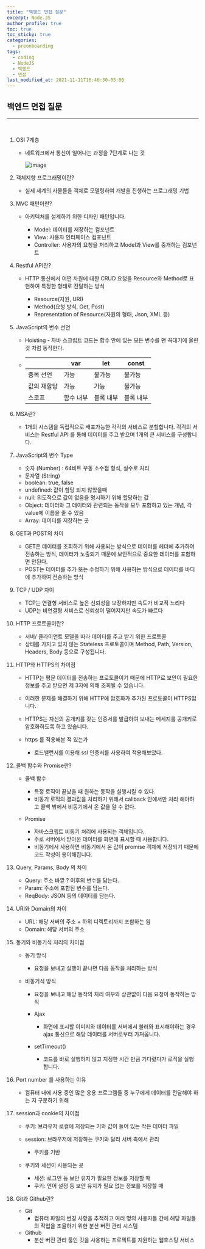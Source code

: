 ```yaml
---
title: "백엔드 면접 질문"
excerpt: Node.JS
author_profile: true
toc: true
toc_sticky: true
categories: 
  - preonboarding
tags:
  - coding
  - NodeJS
  - 백엔드 
  - 면접
last_modified_at: 2021-11-11T16:46:30-05:00
---
```




## 백엔드 면접 질문

***

<br>

1. OSI 7계층

   - 네트워크에서 통신이 일어나는 과정을 7단계로 나눈 것

     ![image](https://user-images.githubusercontent.com/60311404/141250419-b55103dc-0443-421a-913a-b33630df8749.png)

   

2. 객체지향 프로그래밍이란?

   - 실제 세계의 사물들을  객체로 모델링하여 개발을 진행하는 프로그래밍 기법

   

3. MVC 패턴이란?

   - 아키텍처를 설계하기 위한 디자인 패턴입니다.

     - Model: 데이터를 저장하는 컴포넌트
     - View: 사용자 인터페이스 컴포넌트
     - Controller: 사용자의 요청을 처리하고 Model과 View를 중개하는 컴포넌트

     

4. Restful API란?

   - HTTP 통신에서 어떤 차원에 대한 CRUD 요청을 Resource와 Method로 표현하여 특정한 형태로 전달하는 방식

     - Resource(자원, URI)
     - Method(요청 방식, Get, Post)
     - Representation of Resource(자원의 형태, Json, XML 등)

     

5. JavaScript의 변수 선언

   - Hoisting - 자바 스크립트 코드는 함수 안에 있는 모든 변수를 맨 꼭대기에 올린 것 처럼 동작한다.

   - |             | var       | let       | const     |
     | ----------- | --------- | --------- | --------- |
     | 중복 선언   | 가능      | 불가능    | 불가능    |
     | 값의 재할당 | 가능      | 가능      | 불가능    |
     | 스코프      | 함수 내부 | 블록 내부 | 블록 내부 |

     

6. MSA란?

   - 1개의 시스템을 독립적으로 배포가능한 각각의 서비스로 분할합니다. 각각의 서비스는 Restful API 를 통해 데이터를 주고 받으며 1개의 큰 서비스를 구성합니다.

   

7. JavaScript의 변수 Type

   - 숫자 (Number) : 64비트 부동 소수점 형식, 실수로 처리
   - 문자열 (String)
   - boolean: true, false
   - undefined: 값이 할당 되지 않았을때
   - null: 의도적으로 값이 없음을 명시하기 위해 할당하는 값
   - Object: 데이터와 그 데이터와 관련되는 동작을 모두 포함하고 있는 개념, 각 value에 이름을 줄 수 있음
   - Array: 데이터를 저장하는 곳

   

8. GET과 POST의 차이

   - GET은 데이터를 조회하기 위해 사용되는 방식으로 데이터를 헤더에 추가하여 전송하는 방식, 데이터가 노출되기 때문에 보안적으로 중요한 데이터를 포함하면 안된다.
   - POST는 데이터를 추가 또는 수정하기 위해 사용하는 방식으로 데이터를 바디에 추가하여 전송하는 방식

   

9. TCP / UDP 차이

   - TCP는 연결형 서비스로 높은 신뢰성을 보장하지만 속도가 비교적 느리다
   - UDP는 비연결형 서비스로 신뢰성이 떨어지지만 속도가 빠르다

   

10. HTTP 프로토콜이란?

    - 서버/ 클라이언트 모델을 따라 데이터를 주고 받기 위한 프로토콜
    - 상태를 가지고 있지 않는 Stateless 프로토콜이며 Method, Path, Version, Headers, Body 등으로 구성됩니다.

    

11. HTTP와 HTTPS의 차이점

    - HTTP는 평문 데이터를 전송하는 프로토콜이기 때문에 HTTP로 보안이 필요한 정보를 주고 받으면 제 3자에 의해 조회될 수 있습니다.

    - 이러한 문제를 해결하기 위해 HTTP에 암호화가 추가된 프로토콜이 HTTPS입니다.

    - HTTPS는 자신의 공개키를 갖는 인증서를 발급하여 보내는 메세지를 공개키로 암호화하도록 하고 있습니다.

      

    - https 를 적용해본 적 있는가

      - 로드밸런서를 이용해 ssl 인증서를 사용하여 적용해보았다.

      

12. 콜백 함수와 Promise란?

    - 콜백 함수

      - 특정 로직이 끝났을 때 원하는 동작을 실행시킬 수 있다.
      - 비동기 로직의 결과값을 처리하기 위해서 callback 안에서만 처리 해야하고 콜백 밖에서 비동기에서 온 값을 알 수 없다.

    - Promise

      - 자바스크립트 비동기 처리에 사용되는 객체입니다.
      - 주로 서버에서 받아온 데이터를 화면에 표시할 때 사용합니다.
      - 비동기에서 사용하면 비동기에서 온 값이 promise 객체에 저장되기 때문에 코드 작성이 용이해집니다.

      

13. Query, Params, Body 의 차이

    - Query: 주소 바깥 ? 이후의 변수를 담는다.
    - Param: 주소에 포함된 변수를 담는다.
    - ReqBody: JSON 등의 데이터를 담는다.

    

14. URI와 Domain의 차이

    - URL: 해당 서버의 주소 + 하위 디렉토리까지 포함하는 읨
    - Domain: 해당 서버의 주소

    

15. 동기와 비동기식 처리의 차이점

    - 동기 방식

      - 요청을 보내고 실행이 끝나면 다음 동작을 처리하는 방식

    - 비동기식 방식

      - 요청을 보내고 해당 동작의 처리 여부와 상관없이 다음 요청이 동작하는 방식

      - Ajax 

        - 화면에 표시할 이미지와 데이터를 서버에서 불러와 표시해야하는 경우 ajax 통신으로 해당 데이터를 서버로부터 가져옵니다.

      - setTimeout()

        - 코드를 바로 실행하지 않고 지정한 시간 만큼 기다렸다가 로직을 실행합니다.

        

16. Port number 를 사용하는 이유

    - 컴퓨터 내에 사용 중인 많은 응용 프로그램들 중 누구에게 데이터를 전달해야 하는 지 구분하기 위해

    

17. session과 cookie의 차이점

    - 쿠키: 브라우저 로컬에 저장되는 키와 값이 들어 있는 작은 데이터 파일
    - session: 브라우저에 저장하는 쿠키와 달리 서버 측에서 관리
      
      - 쿠키를 기반
    - 쿠키와 세션이 사용되는 곳
      - 세션: 로그인 등 보안 유지가 필요한 정보를 저장할 때
      - 쿠키: 언어 설정 등 보안 유지가 필요 없는 정보를 저장할 때
      
      

18. Git과 Github란?

    - Git
      - 컴퓨터 파일의 변경 사항을 추적하고 여러 명의 사용자들 간에 해당 파일들의 작업을 조율하기 위한 분산 버전 관리 시스템
    - Github
      - 분산 버전 관리 툴인 깃을 사용하는 프로젝트를 지원하는 웹호스팅 서비스
